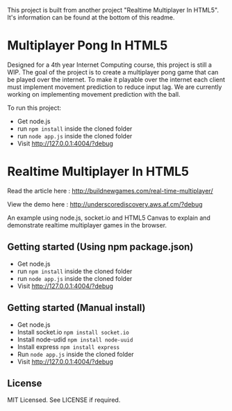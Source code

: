 This project is built from another project "Realtime Multiplayer In HTML5".  It's information can be found at the bottom of this readme.

Multiplayer Pong In HTML5
=========================

Designed for a 4th year Internet Computing course, this project is still a WIP.  The goal of the project is to create a
multiplayer pong game that can be played over the internet.  To make it playable over the internet each client must
implement movement prediction to reduce input lag.  We are currently working on implementing movement prediction with
the ball.

To run this project:
* Get node.js
* run `npm install` inside the cloned folder
* run `node app.js` inside the cloned folder
* Visit http://127.0.0.1:4004/?debug



Realtime Multiplayer In HTML5
=============================

Read the article here : 
http://buildnewgames.com/real-time-multiplayer/

View the demo here :
http://underscorediscovery.aws.af.cm/?debug

An example using node.js, socket.io and HTML5 Canvas to explain and demonstrate realtime multiplayer games in the browser.

## Getting started (Using npm package.json)
* Get node.js
* run `npm install` inside the cloned folder
* run `node app.js` inside the cloned folder
* Visit http://127.0.0.1:4004/?debug

## Getting started (Manual install)

* Get node.js
* Install socket.io `npm install socket.io`
* Install node-udid `npm install node-uuid`
* Install express `npm install express`
* Run `node app.js` inside the cloned folder
* Visit http://127.0.0.1:4004/?debug

## License

MIT Licensed. 
See LICENSE if required.

